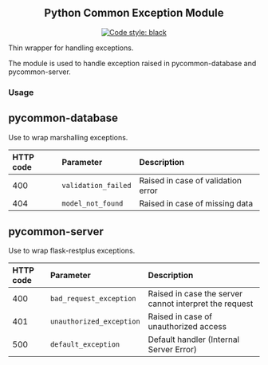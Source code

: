 <h2 align="center">Python Common Exception Module</h2>

<p align="center">
<a href="https://github.com/ambv/black"><img alt="Code style: black" src="https://img.shields.io/badge/code%20style-black-000000.svg"></a>
</p>

Thin wrapper for handling exceptions.

The module is used to handle exception raised in pycommon-database and pycommon-server.

### Usage ###

## pycommon-database ##

Use to wrap marshalling exceptions.

| HTTP code | Parameter           | Description                                    |
|:----------|:--------------------|:-----------------------------------------------|
| 400       | `validation_failed` | Raised in case of validation error |
| 404       | `model_not_found`   | Raised in case of missing data                 |


## pycommon-server ##

Use to wrap flask-restplus exceptions.

| HTTP code | Parameter                | Description                                            |
|:----------|:-------------------------|:-------------------------------------------------------|
| 400       | `bad_request_exception`  | Raised in case the server cannot interpret the request |
| 401       | `unauthorized_exception` | Raised in case of unauthorized access                  |
| 500       | `default_exception`      | Default handler (Internal Server Error)                |
